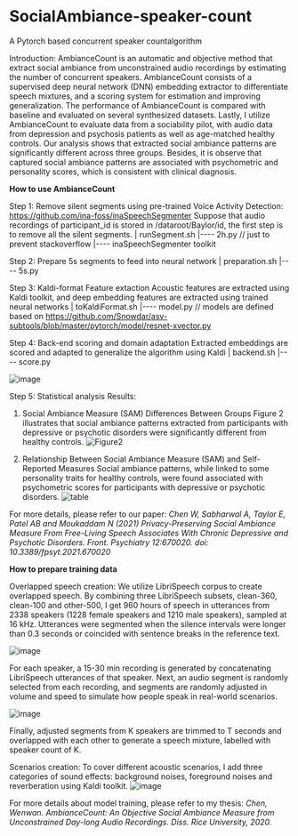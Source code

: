 # SocialAmbiance-speaker-count
A Pytorch based concurrent speaker countalgorithm

Introduction: AmbianceCount is an automatic and objective method that extract social ambiance from unconstrained audio recordings by estimating the number of concurrent speakers. AmbianceCount consists of a supervised deep neural network (DNN) embedding extractor to differentiate speech mixtures, and a scoring system for estimation and improving generalization. The performance of AmbianceCount is compared with baseline and evaluated on several synthesized datasets. Lastly, I utilize AmbianceCount to evaluate data from a sociability pilot, with audio data from depression and psychosis patients as well as age-matched healthy controls. Our analysis shows that extracted social ambiance patterns are significantly different across three groups. Besides, it is observe that captured social ambiance patterns are associated with psychometric and personality scores, which is consistent with clinical diagnosis.

**How to use AmbianceCount**

Step 1: Remove silent segments using pre-trained Voice Activity Detection: https://github.com/ina-foss/inaSpeechSegmenter
Suppose that audio recordings of participant_id is stored in /dataroot/Baylor/id, the first step is to remove all the silent segments. 
   | runSegment.sh
   |---- 2h.py // just to prevent stackoverflow
   |---- inaSpeechSegmenter toolkit
   
Step 2: Prepare 5s segments to feed into neural network
   | preparation.sh
   |---- 5s.py 
   
Step 3: Kaldi-format Feature extaction 
Acoustic features are extracted using Kaldi toolkit, and deep embedding features are extracted using trained neural networks
   | toKaldiFormat.sh
   |---- model.py  // models are defined based on https://github.com/Snowdar/asv-subtools/blob/master/pytorch/model/resnet-xvector.py
   
Step 4: Back-end scoring and domain adaptation
Extracted embeddings are scored and adapted to generalize the algorithm using Kaldi
   | backend.sh
   |---- score.py
   
![image](https://user-images.githubusercontent.com/41505580/130548488-82207ef3-c93a-40b9-b4ad-15c461fc6a9d.png)

Step 5: Statistical analysis 
Results: 
1. Social Ambiance Measure (SAM) Differences Between Groups
Figure 2  illustrates that social ambiance patterns extracted from participants with depressive or psychotic disorders were significantly different from healthy controls. 
![Figure2](https://user-images.githubusercontent.com/41505580/130549094-10d4ebfc-d725-46ff-818b-72137d8fc1a4.jpeg)


2. Relationship Between Social Ambiance Measure (SAM) and Self-Reported Measures
Social ambiance patterns, while linked to some personality traits for healthy controls, were found associated with psychometric scores for participants with depressive or psychotic disorders.
![table](https://user-images.githubusercontent.com/41505580/130549103-c2e5f091-42d7-4640-9c4b-a2d5865e8f45.jpeg)

For more details, please refer to our paper:
_Chen W, Sabharwal A, Taylor E, Patel AB and Moukaddam N (2021) Privacy-Preserving Social Ambiance Measure From Free-Living Speech Associates With Chronic Depressive and Psychotic Disorders. Front. Psychiatry 12:670020. doi: 10.3389/fpsyt.2021.670020_

**How to prepare training data**

Overlapped speech creation:
We utilize LibriSpeech corpus to create overlapped speech. By combining three LibriSpeech subsets, clean-360, clean-100 and other-500, I get 960 hours of speech in utterances from 2338 speakers (1228 female speakers and 1210 male speakers), sampled at 16 kHz. Utterances were segmented when the silence intervals were longer than 0.3 seconds or coincided with sentence breaks in the reference text. 

![image](https://user-images.githubusercontent.com/41505580/130540735-6d580b1f-081d-4443-a7bd-e57a9f6918a3.png)

For each speaker, a 15-30 min recording is generated by concatenating LibriSpeech utterances of that speaker. Next, an audio segment is randomly selected from each recording, and segments are randomly adjusted in volume and speed to simulate how people speak in real-world scenarios.

![image](https://user-images.githubusercontent.com/41505580/130540880-791bc03f-176f-4b64-bb5e-8c0411e67fec.png)

Finally, adjusted segments from K speakers are trimmed to T seconds and overlapped with each other to generate a speech mixture, labelled with speaker count of K.

Scenarios creation:
To cover different acoustic scenarios, I add three categories of sound effects: background noises, foreground noises and reverberation using Kaldi toolkit.
![image](https://user-images.githubusercontent.com/41505580/130540984-8c62afca-54d8-4a1a-b0c5-2b111c37f13f.png)

For more details about model training, please refer to my thesis:
_Chen, Wenwan. AmbianceCount: An Objective Social Ambiance Measure from Unconstrained Day-long Audio Recordings. Diss. Rice University, 2020._
